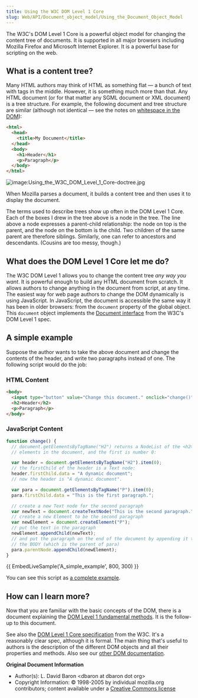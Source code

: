 ```yaml
---
title: Using the W3C DOM Level 1 Core
slug: Web/API/Document_object_model/Using_the_Document_Object_Model
---
```


The W3C's DOM Level 1 Core is a powerful object model for changing the content tree of documents. It is supported in all major browsers including Mozilla Firefox and Microsoft Internet Explorer. It is a powerful base for scripting on the web.

## What is a content tree?

Many HTML authors may think of HTML as something flat — a bunch of text with tags in the middle. However, it is something much more than that. Any HTML document (or for that matter any SGML document or XML document) is a tree structure. For example, the following document and tree structure are similar (although not identical — see the notes on [whitespace in the DOM](/es/docs/Whitespace_in_the_DOM)):

```html
<html>
  <head>
    <title>My Document</title>
  </head>
  <body>
    <h1>Header</h1>
    <p>Paragraph</p>
  </body>
</html>
```

![image:Using_the_W3C_DOM_Level_1_Core-doctree.jpg](using_the_w3c_dom_level_1_core-doctree.jpg)

When Mozilla parses a document, it builds a content tree and then uses it to display the document.

The terms used to describe trees show up often in the DOM Level 1 Core. Each of the boxes I drew in the tree above is a node in the tree. The line above a node expresses a parent-child relationship: the node on top is the parent, and the node on the bottom is the child. Two children of the same parent are therefore siblings. Similarly, one can refer to ancestors and descendants. (Cousins are too messy, though.)

## What does the DOM Level 1 Core let me do?

The W3C DOM Level 1 allows you to change the content tree _any way you want_. It is powerful enough to build any HTML document from scratch. It allows authors to change anything in the document from script, at any time. The easiest way for web page authors to change the DOM dynamically is using JavaScript. In JavaScript, the document is accessible the same way it has been in older browsers: from the `document` property of the global object. This `document` object implements the [Document interface](http://www.w3.org/TR/REC-DOM-Level-1/level-one-core.html#i-Document) from the W3C's DOM Level 1 spec.

## A simple example

Suppose the author wants to take the above document and change the contents of the header, and write two paragraphs instead of one. The following script would do the job:

### HTML Content

```html
<body>
  <input type="button" value="Change this document." onclick="change()" />
  <h2>Header</h2>
  <p>Paragraph</p>
</body>
```

### JavaScript Content

```js
function change() {
  // document.getElementsByTagName("H2") returns a NodeList of the <h2>
  // elements in the document, and the first is number 0:

  var header = document.getElementsByTagName("H2").item(0);
  // the firstChild of the header is a Text node:
  header.firstChild.data = "A dynamic document";
  // now the header is "A dynamic document".

  var para = document.getElementsByTagName("P").item(0);
  para.firstChild.data = "This is the first paragraph.";

  // create a new Text node for the second paragraph
  var newText = document.createTextNode("This is the second paragraph.");
  // create a new Element to be the second paragraph
  var newElement = document.createElement("P");
  // put the text in the paragraph
  newElement.appendChild(newText);
  // and put the paragraph on the end of the document by appending it to
  // the BODY (which is the parent of para)
  para.parentNode.appendChild(newElement);
}
```

{{ EmbedLiveSample('A_simple_example', 800, 300) }}

You can see this script as [a complete example](example.html).

## How can I learn more?

Now that you are familiar with the basic concepts of the DOM, there is a document explaining the [DOM Level 1 fundamental methods](/es/docs/Traversing_an_HTML_table_with_JavaScript_and_DOM_Interfaces). It is the follow-up to this document.

See also the [DOM Level 1 Core specification](http://www.w3.org/TR/REC-DOM-Level-1/level-one-core.html) from the W3C. It's a reasonably clear spec, although it is formal. The main thing that's useful to authors is the description of the different DOM objects and all their properties and methods. Also see our [other DOM documentation](/es/docs/DOM).

**Original Document Information**

- Author(s): L. David Baron \<dbaron at dbaron dot org>
- Copyright Information: © 1998-2005 by individual mozilla.org contributors; content available under a [Creative Commons license](http://www.mozilla.org/foundation/licensing/website-content.html)
